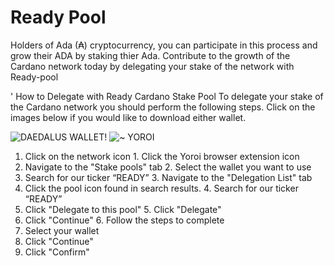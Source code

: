 #                                             Ready Pool
Holders of Ada (₳) cryptocurrency, you can participate in this process and grow their ADA by staking thier Ada.
Contribute to the growth of the Cardano network today by delegating your stake of the network with Ready-pool



'                How to Delegate with Ready Cardano Stake Pool
To delegate your stake of the Cardano network you should perform the following steps.
Click on the images below if you would like to download either wallet.

![DAEDALUS WALLET](https://user-images.githubusercontent.com/88410488/128254622-9651167f-331e-4da3-8672-275a5452ff8b.jpg)! 
![~ YOROI](https://user-images.githubusercontent.com/88410488/128254747-cb97378e-0006-4041-a2e7-813eb423f903.jpg)
1. Click on the network icon                              1. Click the Yoroi browser extension icon
2. Navigate to the "Stake pools" tab                      2. Select the wallet you want to use
3. Search for our ticker “READY”                          3. Navigate to the "Delegation List" tab
4. Click the pool icon found in search results.           4. Search for our ticker “READY”
5. Click "Delegate to this pool"                          5. Click "Delegate"
6. Click "Continue"                                       6. Follow the steps to complete
7. Select your wallet
8. Click "Continue"
9. Click "Confirm"






